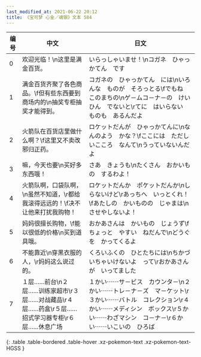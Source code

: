 ```yaml
---
last_modified_at: 2021-06-22 20:12
title: 《宝可梦 心金／魂银》文本 584
---
```

| 编号 | 中文 | 日文 |
| ---- | ---- | ---- |
| 0 | 欢迎光临！\n这里是满金百货。 | いらっしゃいませ！\nコガネ　ひゃっかてん　です |
| 1 | 满金百货齐聚了各色商品。\f但有些东西要到商场内的\n抽奖专柜抽奖才能得到。 | コガネの　ひゃっかてん　には\nいろんな　ものが　そろっとる\fでもね　このまちの\nゲ－ムコ－ナ－の　けいひん　でないと\rてに　はいらない　ものも　あるんだよ |
| 2 | 火箭队在百货店里做什么啊？\f这里又不卖改邪归正药。 | ロケットだんが　ひゃっかてんに\nなんのよう　かな？\fここには　ただしいこころ　なんて\nうっていないんだよ |
| 3 | 嘛，今天也要\n买好多东西哦！ | さあ　きょうも\nたくさん　おかいもの　するわよ！ |
| 4 | 火箭队啊，口袋队啊，\n虽然不知道，\r都给我滚得远远的！\f决不让他来打扰我购物！ | ロケットだんか　ポケットだんか\nしらないけど\rあっちへ　いっとくれ！\fあたしの　かいものの　じゃまは\nさせやしないよ！ |
| 5 | 妈妈很擅长购物，\f能以很低的价格\n买到道具哦。 | おかあさんは　かいもの　じょうず\fちょっと　やすい　ねだんで\nどうぐを　かってくるよ |
| 6 | 不能靠近\n穿黑衣服的人，\r妈妈这么说过的。 | くろいふくの　ひとたちには\nちかづいちゃいけないよ　って\rおかあさんが　いってました |
| 7 | １层……前台\n２层……训练家超市\r３层……对战藏品\r４层……药盒\r５层……招式学习器专柜\r６层……休息广场 | １かい⋯⋯サ－ビス　カウンタ－\n２かい⋯⋯トレ－ナ－ズ　マ－ケット\r３かい⋯⋯バトル　コレクション\r４かい⋯⋯メディシン　ボックス\r５かい⋯⋯わざマシン　コ－ナ－\r６かい⋯⋯いこいの　ひろば |
{: .table .table-bordered .table-hover .xz-pokemon-text .xz-pokemon-text-HGSS }